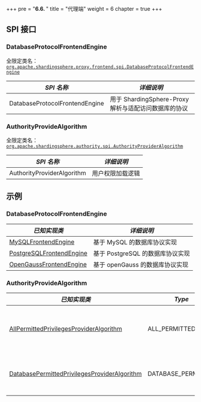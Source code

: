 +++
pre = "<b>6.6. </b>"
title = "代理端"
weight = 6
chapter = true
+++

## SPI 接口

### DatabaseProtocolFrontendEngine

全限定类名：[`org.apache.shardingsphere.proxy.frontend.spi.DatabaseProtocolFrontendEngine`](https://github.com/apache/shardingsphere/blob/aac0d3026e00575114701be603ec189a02a45747/shardingsphere-proxy/shardingsphere-proxy-frontend/shardingsphere-proxy-frontend-spi/src/main/java/org/apache/shardingsphere/proxy/frontend/spi/DatabaseProtocolFrontendEngine.java)

| *SPI 名称*                       | *详细说明*                                      |
| ------------------------------- | ---------------------------------------------- |
| DatabaseProtocolFrontendEngine  | 用于 ShardingSphere-Proxy 解析与适配访问数据库的协议 |

### AuthorityProvideAlgorithm

全限定类名：[`org.apache.shardingsphere.authority.spi.AuthorityProviderAlgorithm`](https://github.com/apache/shardingsphere/blob/aac0d3026e00575114701be603ec189a02a45747/shardingsphere-kernel/shardingsphere-authority/shardingsphere-authority-api/src/main/java/org/apache/shardingsphere/authority/spi/AuthorityProviderAlgorithm.java)

| *SPI 名称*                       | *详细说明*                    |
| ------------------------------- | ---------------------------- |
| AuthorityProviderAlgorithm      | 用户权限加载逻辑                |


## 示例

### DatabaseProtocolFrontendEngine

| *已知实现类*               | *详细说明*                      |
| ------------------------ | ---------------------------- |
| [MySQLFrontendEngine](https://github.com/apache/shardingsphere/blob/aac0d3026e00575114701be603ec189a02a45747/shardingsphere-proxy/shardingsphere-proxy-frontend/shardingsphere-proxy-frontend-mysql/src/main/java/org/apache/shardingsphere/proxy/frontend/mysql/MySQLFrontendEngine.java)      | 基于 MySQL 的数据库协议实现      |
| [PostgreSQLFrontendEngine](https://github.com/apache/shardingsphere/blob/aac0d3026e00575114701be603ec189a02a45747/shardingsphere-proxy/shardingsphere-proxy-frontend/shardingsphere-proxy-frontend-postgresql/src/main/java/org/apache/shardingsphere/proxy/frontend/postgresql/PostgreSQLFrontendEngine.java) | 基于 PostgreSQL 的数据库协议实现 |
| [OpenGaussFrontendEngine](https://github.com/apache/shardingsphere/blob/dec5581af372e1e7daa487800867265ef99bb07c/shardingsphere-proxy/shardingsphere-proxy-frontend/shardingsphere-proxy-frontend-opengauss/src/main/java/org/apache/shardingsphere/proxy/frontend/opengauss/OpenGaussFrontendEngine.java)  | 基于 openGauss 的数据库协议实现   |

### AuthorityProvideAlgorithm

| *已知实现类*                                          | *Type*            | *详细说明*                                                                          |
|-----------------------------------------------------| ----------------  |----------------------------------------------------------------------------------- |
| [AllPermittedPrivilegesProviderAlgorithm](https://github.com/apache/shardingsphere/blob/dec5581af372e1e7daa487800867265ef99bb07c/shardingsphere-kernel/shardingsphere-authority/shardingsphere-authority-core/src/main/java/org/apache/shardingsphere/authority/provider/simple/AllPermittedPrivilegesProviderAlgorithm.java)             | ALL_PERMITTED     | 默认授予所有权限（不鉴权），不会与实际数据库交互                                            |
| [DatabasePermittedPrivilegesProviderAlgorithm](https://github.com/apache/shardingsphere/blob/dec5581af372e1e7daa487800867265ef99bb07c/shardingsphere-kernel/shardingsphere-authority/shardingsphere-authority-core/src/main/java/org/apache/shardingsphere/authority/provider/database/DatabasePermittedPrivilegesProviderAlgorithm.java)          | DATABASE_PERMITTED| 通过属性 user-database-mappings 配置的权限                                               |
